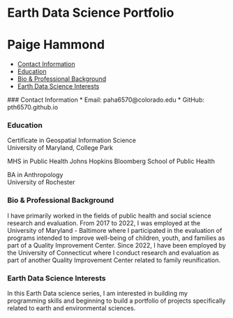 # Earth Data Science Portfolio
# Paige Hammond

<div id="mySidenav" class="sidenav">
  <ul>
    <li class="tag-h3">
      <a href="#contact-information">Contact Information</a></li>
    <li class="tag-h3">
      <a href="#education">Education</a></li>
    <li class="tag-h3">
      <a href="#bio--professional-background">Bio &amp; Professional Background</a></li>
    <li class="tag-h3">
      <a href="#earth-data-science-interests">Earth Data Science Interests</a></li>
  </ul>
</div>

<div id="main">
### Contact Information
* Email: paha6570@colorado.edu
* GitHub: pth6570.github.io

### Education
Certificate in Geospatial Information Science  
University of Maryland, College Park

MHS in Public Health
Johns Hopkins Bloomberg School of Public Health  

BA in Anthropology  
University of Rochester

### Bio & Professional Background
I have primarily worked in the fields of public health and social science research and evaluation. From 2017 to 2022, I was employed at the University of Maryland - Baltimore where I participated in the evaluation of programs intended to improve well-being of children, youth, and families as part of a Quality Improvement Center. Since 2022, I have been employed by the University of Connecticut where I conduct research and evaluation as part of another Quality Improvement Center related to family reunification.

### Earth Data Science Interests
In this Earth Data science series, I am interested in building my programming skills and beginning to build a portfolio of projects specifically related to earth and environmental sciences.
</div>

